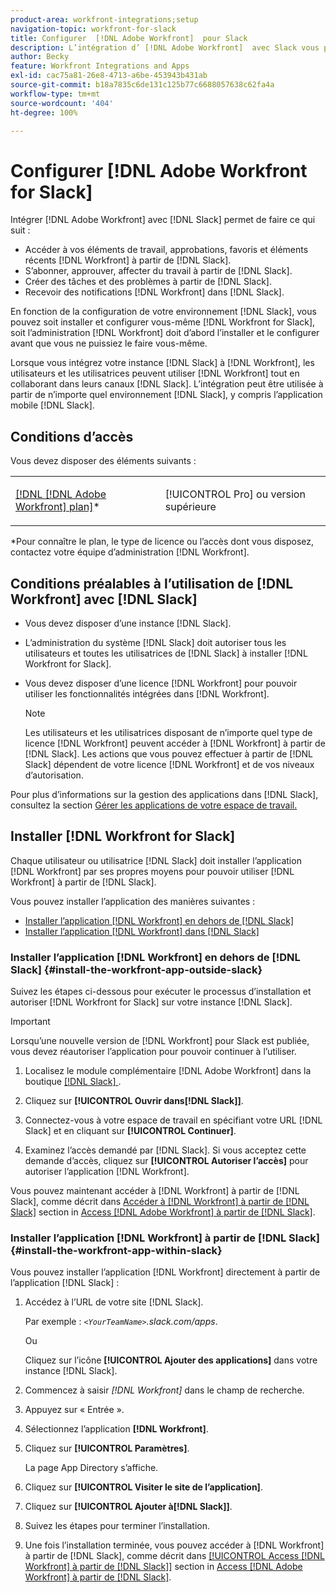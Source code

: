 ```yaml
---
product-area: workfront-integrations;setup
navigation-topic: workfront-for-slack
title: Configurer  [!DNL Adobe Workfront]  pour Slack
description: L’intégration d’ [!DNL Adobe Workfront]  avec Slack vous permet d’accéder et de créer des éléments de travail, des approbations, des favoris et des éléments récents  [!DNL Workfront]  à partir de Slack.
author: Becky
feature: Workfront Integrations and Apps
exl-id: cac75a81-26e8-4713-a6be-453943b431ab
source-git-commit: b18a7835c6de131c125b77c6688057638c62fa4a
workflow-type: tm+mt
source-wordcount: '404'
ht-degree: 100%

---
```


# Configurer [!DNL Adobe Workfront for Slack]

Intégrer [!DNL Adobe Workfront] avec [!DNL Slack] permet de faire ce qui suit :

* Accéder à vos éléments de travail, approbations, favoris et éléments récents [!DNL Workfront] à partir de [!DNL Slack].
* S’abonner, approuver, affecter du travail à partir de [!DNL Slack].
* Créer des tâches et des problèmes à partir de [!DNL Slack].
* Recevoir des notifications [!DNL Workfront] dans [!DNL Slack].

En fonction de la configuration de votre environnement [!DNL Slack], vous pouvez soit installer et configurer vous-même [!DNL Workfront for Slack], soit l’administration [!DNL Workfront] doit d’abord l’installer et le configurer avant que vous ne puissiez le faire vous-même.

Lorsque vous intégrez votre instance [!DNL Slack] à [!DNL Workfront], les utilisateurs et les utilisatrices peuvent utiliser [!DNL Workfront] tout en collaborant dans leurs canaux [!DNL Slack]. L’intégration peut être utilisée à partir de n’importe quel environnement [!DNL Slack], y compris l’application mobile [!DNL Slack].

## Conditions d’accès

Vous devez disposer des éléments suivants :

<table style="table-layout:auto"> 
 <col> 
 </col> 
 <col> 
 </col> 
 <tbody> 
  <tr> 
   <td role="rowheader"><a href="https://business.adobe.com/products/workfront/pricing.html" target="_blank">[!DNL [!DNL Adobe Workfront] plan]</a>*</td> 
   <td> <p>[!UICONTROL Pro] ou version supérieure</p> </td> 
  </tr> 
 </tbody> 
</table>

&#42;Pour connaître le plan, le type de licence ou l’accès dont vous disposez, contactez votre équipe d’administration [!DNL Workfront].

## Conditions préalables à l’utilisation de [!DNL Workfront] avec [!DNL Slack]

* Vous devez disposer d’une instance [!DNL Slack].
* L’administration du système [!DNL Slack] doit autoriser tous les utilisateurs et toutes les utilisatrices de [!DNL Slack] à installer [!DNL Workfront for Slack].
* Vous devez disposer d’une licence [!DNL Workfront] pour pouvoir utiliser les fonctionnalités intégrées dans [!DNL Workfront].

  >[!NOTE]
  >
  >Les utilisateurs et les utilisatrices disposant de n’importe quel type de licence [!DNL Workfront] peuvent accéder à [!DNL Workfront] à partir de [!DNL Slack]. Les actions que vous pouvez effectuer à partir de [!DNL Slack] dépendent de votre licence [!DNL Workfront] et de vos niveaux d’autorisation.

Pour plus d’informations sur la gestion des applications dans [!DNL Slack], consultez la section [Gérer les applications de votre espace de travail.](https://get.slack.help/hc/fr-fr/articles/222386767-Manage-apps-for-your-workspace)

## Installer [!DNL Workfront for Slack]

Chaque utilisateur ou utilisatrice [!DNL Slack] doit installer l’application [!DNL Workfront] par ses propres moyens pour pouvoir utiliser [!DNL Workfront] à partir de [!DNL Slack].

Vous pouvez installer l’application des manières suivantes :

* [Installer l’application  [!DNL Workfront]  en dehors de  [!DNL Slack]](#install-the-workfront-app-outside-slack-install-the-workfront-app-outside-slack)
* [Installer l’application  [!DNL Workfront]  dans  [!DNL Slack]](#install-the-workfront-app-within-slack-install-the-workfront-app-within-slack)

### Installer l’application [!DNL Workfront] en dehors de [!DNL Slack] {#install-the-workfront-app-outside-slack}

Suivez les étapes ci-dessous pour exécuter le processus d’installation et autoriser [!DNL Workfront for Slack] sur votre instance [!DNL Slack].

>[!IMPORTANT]
>
>Lorsqu’une nouvelle version de [!DNL Workfront] pour Slack est publiée, vous devez réautoriser l’application pour pouvoir continuer à l’utiliser.

1. Localisez le module complémentaire [!DNL Adobe Workfront] dans la boutique [[!DNL Slack] ](https://workfront.slack.com/apps/A7CLAMVNW-adobe-workfront?tab=more_info).

1. Cliquez sur **[!UICONTROL Ouvrir dans[!DNL Slack]]**.

1. Connectez-vous à votre espace de travail en spécifiant votre URL [!DNL Slack] et en cliquant sur **[!UICONTROL Continuer]**.

1. Examinez l’accès demandé par [!DNL Slack]. Si vous acceptez cette demande d’accès, cliquez sur **[!UICONTROL Autoriser l’accès]** pour autoriser l’application [!DNL Workfront].

Vous pouvez maintenant accéder à [!DNL Workfront] à partir de [!DNL Slack], comme décrit dans [Accéder à  [!DNL Workfront]  à partir de  [!DNL Slack]](../../workfront-integrations-and-apps/using-workfront-with-slack/access-workfront-from-slack.md#viewing-all-available-commands) section in [Access [!DNL Adobe Workfront]  à partir de  [!DNL Slack]](../../workfront-integrations-and-apps/using-workfront-with-slack/access-workfront-from-slack.md).

### Installer l’application [!DNL Workfront] à partir de [!DNL Slack] {#install-the-workfront-app-within-slack}

Vous pouvez installer l’application [!DNL Workfront] directement à partir de l’application [!DNL Slack] :

1. Accédez à l’URL de votre site [!DNL Slack].

   Par exemple : *`<YourTeamName>`.slack.com/apps*.

   Ou

   Cliquez sur l’icône **[!UICONTROL Ajouter des applications]** dans votre instance [!DNL Slack].

1. Commencez à saisir *[!DNL Workfront]* dans le champ de recherche.
1. Appuyez sur « Entrée ».
1. Sélectionnez l’application **[!DNL Workfront]**.
1. Cliquez sur **[!UICONTROL Paramètres]**.

   La page App Directory s’affiche.

1. Cliquez sur **[!UICONTROL Visiter le site de l’application]**.
1. Cliquez sur **[!UICONTROL Ajouter à[!DNL Slack]]**.
1. Suivez les étapes pour terminer l’installation.
1. Une fois l’installation terminée, vous pouvez accéder à [!DNL Workfront] à partir de [!DNL Slack], comme décrit dans [[!UICONTROL Access [!DNL Workfront]  à partir de  [!DNL Slack]]](../../workfront-integrations-and-apps/using-workfront-with-slack/access-workfront-from-slack.md#viewing-all-available-commands) section in [Access [!DNL Adobe Workfront]  à partir de [!DNL Slack]](../../workfront-integrations-and-apps/using-workfront-with-slack/access-workfront-from-slack.md).
